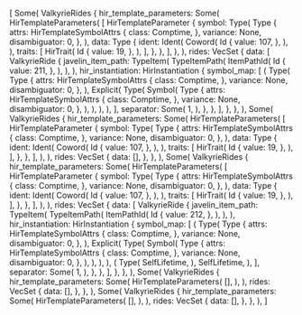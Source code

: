 [
    Some(
        ValkyrieRides {
            hir_template_parameters: Some(
                HirTemplateParameters(
                    [
                        HirTemplateParameter {
                            symbol: Type(
                                Type {
                                    attrs: HirTemplateSymbolAttrs {
                                        class: Comptime,
                                    },
                                    variance: None,
                                    disambiguator: 0,
                                },
                            ),
                            data: Type {
                                ident: Ident(
                                    Coword(
                                        Id {
                                            value: 107,
                                        },
                                    ),
                                ),
                                traits: [
                                    HirTrait(
                                        Id {
                                            value: 19,
                                        },
                                    ),
                                ],
                            },
                        },
                    ],
                ),
            ),
            rides: VecSet {
                data: [
                    ValkyrieRide {
                        javelin_item_path: TypeItem(
                            TypeItemPath(
                                ItemPathId(
                                    Id {
                                        value: 211,
                                    },
                                ),
                            ),
                        ),
                        hir_instantiation: HirInstantiation {
                            symbol_map: [
                                (
                                    Type(
                                        Type {
                                            attrs: HirTemplateSymbolAttrs {
                                                class: Comptime,
                                            },
                                            variance: None,
                                            disambiguator: 0,
                                        },
                                    ),
                                    Explicit(
                                        Type(
                                            Symbol(
                                                Type {
                                                    attrs: HirTemplateSymbolAttrs {
                                                        class: Comptime,
                                                    },
                                                    variance: None,
                                                    disambiguator: 0,
                                                },
                                            ),
                                        ),
                                    ),
                                ),
                            ],
                            separator: Some(
                                1,
                            ),
                        },
                    },
                ],
            },
        },
    ),
    Some(
        ValkyrieRides {
            hir_template_parameters: Some(
                HirTemplateParameters(
                    [
                        HirTemplateParameter {
                            symbol: Type(
                                Type {
                                    attrs: HirTemplateSymbolAttrs {
                                        class: Comptime,
                                    },
                                    variance: None,
                                    disambiguator: 0,
                                },
                            ),
                            data: Type {
                                ident: Ident(
                                    Coword(
                                        Id {
                                            value: 107,
                                        },
                                    ),
                                ),
                                traits: [
                                    HirTrait(
                                        Id {
                                            value: 19,
                                        },
                                    ),
                                ],
                            },
                        },
                    ],
                ),
            ),
            rides: VecSet {
                data: [],
            },
        },
    ),
    Some(
        ValkyrieRides {
            hir_template_parameters: Some(
                HirTemplateParameters(
                    [
                        HirTemplateParameter {
                            symbol: Type(
                                Type {
                                    attrs: HirTemplateSymbolAttrs {
                                        class: Comptime,
                                    },
                                    variance: None,
                                    disambiguator: 0,
                                },
                            ),
                            data: Type {
                                ident: Ident(
                                    Coword(
                                        Id {
                                            value: 107,
                                        },
                                    ),
                                ),
                                traits: [
                                    HirTrait(
                                        Id {
                                            value: 19,
                                        },
                                    ),
                                ],
                            },
                        },
                    ],
                ),
            ),
            rides: VecSet {
                data: [
                    ValkyrieRide {
                        javelin_item_path: TypeItem(
                            TypeItemPath(
                                ItemPathId(
                                    Id {
                                        value: 212,
                                    },
                                ),
                            ),
                        ),
                        hir_instantiation: HirInstantiation {
                            symbol_map: [
                                (
                                    Type(
                                        Type {
                                            attrs: HirTemplateSymbolAttrs {
                                                class: Comptime,
                                            },
                                            variance: None,
                                            disambiguator: 0,
                                        },
                                    ),
                                    Explicit(
                                        Type(
                                            Symbol(
                                                Type {
                                                    attrs: HirTemplateSymbolAttrs {
                                                        class: Comptime,
                                                    },
                                                    variance: None,
                                                    disambiguator: 0,
                                                },
                                            ),
                                        ),
                                    ),
                                ),
                                (
                                    Type(
                                        SelfLifetime,
                                    ),
                                    SelfLifetime,
                                ),
                            ],
                            separator: Some(
                                1,
                            ),
                        },
                    },
                ],
            },
        },
    ),
    Some(
        ValkyrieRides {
            hir_template_parameters: Some(
                HirTemplateParameters(
                    [],
                ),
            ),
            rides: VecSet {
                data: [],
            },
        },
    ),
    Some(
        ValkyrieRides {
            hir_template_parameters: Some(
                HirTemplateParameters(
                    [],
                ),
            ),
            rides: VecSet {
                data: [],
            },
        },
    ),
]
